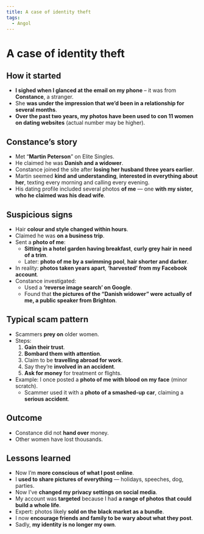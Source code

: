 ```yaml
---
title: A case of identity theft
tags:
  - Angol
---
```


# A case of identity theft

## How it started

- **I sighed when I glanced at the email on my phone** – it was from **Constance**, a stranger.
- She **was under the impression that we’d been in a relationship for several months**.
- **Over the past two years, my photos have been used to con 11 women on dating websites** (actual number may be higher).

## Constance’s story

- Met “**Martin Peterson**” on Elite Singles.
- He claimed he was **Danish and a widower**.
- Constance joined the site after **losing her husband three years earlier**.
- Martin seemed **kind and understanding**, **interested in everything about her**, texting every morning and calling every evening.
- His dating profile included several photos **of me** — one **with my sister, who he claimed was his dead wife**.

## Suspicious signs

- Hair **colour and style changed within hours**.
- Claimed he was **on a business trip**.
- Sent a **photo of me**:
    - **Sitting in a hotel garden having breakfast**, **curly grey hair in need of a trim**.
    - Later: **photo of me by a swimming pool**, **hair shorter and darker**.
- In reality: **photos taken years apart**, **‘harvested’ from my Facebook account**.
- Constance investigated:
    - Used a **‘reverse image search’ on Google**.
    - Found that **the pictures of the “Danish widower” were actually of me, a public speaker from Brighton**.

## Typical scam pattern

- Scammers **prey on** older women.
- Steps:
    1. **Gain their trust**.
    2. **Bombard them with attention**.
    3. Claim to be **travelling abroad for work**.
    4. Say they’re **involved in an accident**.
    5. **Ask for money** for treatment or flights.
- Example: I once posted a **photo of me with blood on my face** (minor scratch).
    - Scammer used it with a **photo of a smashed-up car**, claiming a **serious accident**.

## Outcome

- Constance did not **hand over** money.
- Other women have lost thousands.

## Lessons learned

- Now I’m **more conscious of what I post online**.
- I **used to share pictures of everything** — holidays, speeches, dog, parties.
- Now I’ve **changed my privacy settings on social media**.
- My account was **targeted** because I had **a range of photos that could build a whole life**.
- Expert: photos likely **sold on the black market as a bundle**.
- I now **encourage friends and family to be wary about what they post**.
- Sadly, **my identity is no longer my own**.